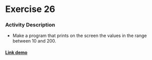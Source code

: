 # Exercise 26 

### Activity Description

- Make a program that prints on the screen the values in the range between 10 and 200.

#### [Link demo](https://replit.com/join/qosqainnqj-gabrielstimamig)